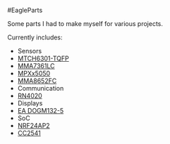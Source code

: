 #EagleParts

Some parts I had to make myself for various projects.

Currently includes:
- Sensors
 - [MTCH6301-TQFP](http://www.microchip.com/wwwproducts/Devices.aspx?dDocName=en559101)
 - [MMA7361LC](http://www.freescale.com/webapp/sps/site/prod_summary.jsp?code=MMA7361LC)
 - [MPXx5050](http://www.freescale.com/webapp/sps/site/prod_summary.jsp?code=MPXx5050)
 - [MMA8652FC](http://www.freescale.com/webapp/sps/site/prod_summary.jsp?code=MMA8652FC)
- Communication
 - [RN4020](http://www.microchip.com/wwwproducts/Devices.aspx?product=RN4020)
- Displays
 - [EA DOGM132-5](http://www.lcd-module.com/products/dog.html)
- SoC
 - [NRF24AP2](http://www.nordicsemi.com/eng/Products/ANT/nRF24AP2-8CH)
 - [CC2541](http://www.ti.com/product/CC2541)
